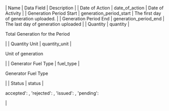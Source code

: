 | Name | Data Field | Description |
| Date of Action | date_of_action | Date of Activity |
| Generation Period Start | generation_period_start | The first day of generation uploaded. |
| Generation Period End | generation_period_end | The last day of generation uploaded |
| Quantity | quantity |

Total Generation for the Period

 |
| Quantity Unit | quantity_unit |

Unit of generation

 |
| Generator Fuel Type | fuel_type |

Generator Fuel Type

 |
| Status | status |

accepted': , 'rejected': , 'issued': , 'pending':

 |
